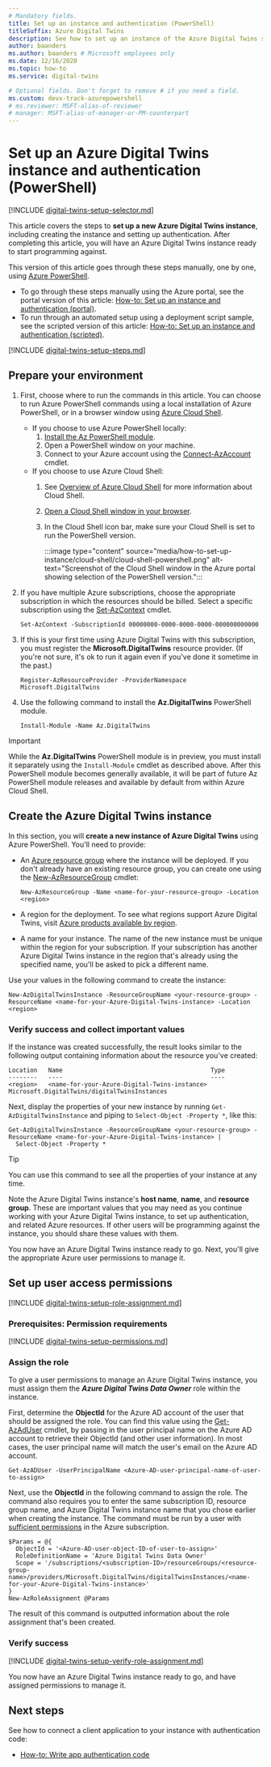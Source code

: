 ```yaml
---
# Mandatory fields.
title: Set up an instance and authentication (PowerShell)
titleSuffix: Azure Digital Twins
description: See how to set up an instance of the Azure Digital Twins service using Azure PowerShell
author: baanders
ms.author: baanders # Microsoft employees only
ms.date: 12/16/2020
ms.topic: how-to
ms.service: digital-twins

# Optional fields. Don't forget to remove # if you need a field.
ms.custom: devx-track-azurepowershell
# ms.reviewer: MSFT-alias-of-reviewer
# manager: MSFT-alias-of-manager-or-PM-counterpart
---
```


# Set up an Azure Digital Twins instance and authentication (PowerShell)

[!INCLUDE [digital-twins-setup-selector.md](../../includes/digital-twins-setup-selector.md)]

This article covers the steps to **set up a new Azure Digital Twins instance**, including creating
the instance and setting up authentication. After completing this article, you will have an Azure
Digital Twins instance ready to start programming against.

This version of this article goes through these steps manually, one by one, using [Azure PowerShell](/powershell/azure/new-azureps-module-az).

* To go through these steps manually using the Azure portal, see the portal version of this article: [How-to: Set up an instance and authentication (portal)](how-to-set-up-instance-portal.md).
* To run through an automated setup using a deployment script sample, see the scripted version of this article: [How-to: Set up an instance and authentication (scripted)](how-to-set-up-instance-scripted.md).

[!INCLUDE [digital-twins-setup-steps.md](../../includes/digital-twins-setup-steps.md)]

## Prepare your environment

1. First, choose where to run the commands in this article. You can choose to run Azure PowerShell commands using a local installation of Azure PowerShell, or in a browser window using [Azure Cloud Shell](https://shell.azure.com).
    * If you choose to use Azure PowerShell locally:
       1. [Install the Az PowerShell module](/powershell/azure/install-az-ps).
       1. Open a PowerShell window on your machine.
       1. Connect to your Azure account using the [Connect-AzAccount](/powershell/module/az.accounts/connect-azaccount) cmdlet.
    * If you choose to use Azure Cloud Shell:
        1. See [Overview of Azure Cloud Shell](../cloud-shell/overview.md) for more information about Cloud Shell.
        1. [Open a Cloud Shell window in your browser](https://shell.azure.com).
        1. In the Cloud Shell icon bar, make sure your Cloud Shell is set to run the PowerShell version.
    
            :::image type="content" source="media/how-to-set-up-instance/cloud-shell/cloud-shell-powershell.png" alt-text="Screenshot of the Cloud Shell window in the Azure portal showing selection of the PowerShell version.":::
    
1. If you have multiple Azure subscriptions, choose the appropriate subscription in which the resources should be billed. Select a specific subscription using the
   [Set-AzContext](/powershell/module/az.accounts/set-azcontext) cmdlet.

   ```azurepowershell-interactive
   Set-AzContext -SubscriptionId 00000000-0000-0000-0000-000000000000
   ```

1. If this is your first time using Azure Digital Twins with this subscription, you must register the **Microsoft.DigitalTwins** resource provider. (If you're not sure, it's ok to run it again even if you've done it sometime in the past.)

   ```azurepowershell-interactive
   Register-AzResourceProvider -ProviderNamespace Microsoft.DigitalTwins
   ```

1. Use the following command to install the **Az.DigitalTwins** PowerShell module.
    ```azurepowershell-interactive
    Install-Module -Name Az.DigitalTwins
    ```

> [!IMPORTANT]
> While the **Az.DigitalTwins** PowerShell module is in preview, you must install it separately
> using the `Install-Module` cmdlet as described above. After this PowerShell module becomes generally available, it
> will be part of future Az PowerShell module releases and available by default from within Azure
> Cloud Shell.

## Create the Azure Digital Twins instance

In this section, you will **create a new instance of Azure Digital Twins** using Azure PowerShell.
You'll need to provide:

* An [Azure resource group](../azure-resource-manager/management/overview.md) where the instance will be deployed. If you don't
  already have an existing resource group, you can create one using the
  [New-AzResourceGroup](/powershell/module/az.resources/new-azresourcegroup) cmdlet:

  ```azurepowershell-interactive
  New-AzResourceGroup -Name <name-for-your-resource-group> -Location <region>
  ```

* A region for the deployment. To see what regions support Azure Digital Twins, visit
  [Azure products available by region](https://azure.microsoft.com/global-infrastructure/services/?products=digital-twins).
* A name for your instance. The name of the new instance must be unique within the region for your
  subscription. If your subscription has another Azure Digital Twins instance in the region that's
  already using the specified name, you'll be asked to pick a different name.

Use your values in the following command to create the instance:

```azurepowershell-interactive
New-AzDigitalTwinsInstance -ResourceGroupName <your-resource-group> -ResourceName <name-for-your-Azure-Digital-Twins-instance> -Location <region>
```

### Verify success and collect important values

If the instance was created successfully, the result looks similar to the following output
containing information about the resource you've created:

```Output
Location   Name                                         Type
--------   ----                                         ----
<region>   <name-for-your-Azure-Digital-Twins-instance> Microsoft.DigitalTwins/digitalTwinsInstances
```

Next, display the properties of your new instance by running `Get-AzDigitalTwinsInstance` and piping to `Select-Object -Property *`, like this:

```azurepowershell-interactive
Get-AzDigitalTwinsInstance -ResourceGroupName <your-resource-group> -ResourceName <name-for-your-Azure-Digital-Twins-instance> |
  Select-Object -Property *
```

> [!TIP]
> You can use this command to see all the properties of your instance at any time.

Note the Azure Digital Twins instance's **host name**, **name**, and **resource group**. These are
important values that you may need as you continue working with your Azure Digital Twins instance,
to set up authentication, and related Azure resources. If other users will be programming against
the instance, you should share these values with them.

You now have an Azure Digital Twins instance ready to go. Next, you'll give the appropriate Azure
user permissions to manage it.

## Set up user access permissions

[!INCLUDE [digital-twins-setup-role-assignment.md](../../includes/digital-twins-setup-role-assignment.md)]

### Prerequisites: Permission requirements
[!INCLUDE [digital-twins-setup-permissions.md](../../includes/digital-twins-setup-permissions.md)]

### Assign the role

To give a user permissions to manage an Azure Digital Twins instance, you must assign them the _**Azure Digital Twins Data Owner**_ role within the instance.

First, determine the **ObjectId** for the Azure AD account of the user that should be assigned the role. You can find this value using the [Get-AzAdUser](/powershell/module/az.resources/get-azaduser) cmdlet, by passing in the user principal name on the Azure AD account to retrieve their ObjectId (and other user information). In most cases, the user principal name will match the user's email on the Azure AD account.

```azurepowershell-interactive
Get-AzADUser -UserPrincipalName <Azure-AD-user-principal-name-of-user-to-assign>
```

Next, use the **ObjectId** in the following command to assign the role. The command also requires you to enter the same subscription ID, resource group name, and
Azure Digital Twins instance name that you chose earlier when creating the instance. The command must be run by a user with
[sufficient permissions](#prerequisites-permission-requirements) in the Azure subscription.

```azurepowershell-interactive
$Params = @{
  ObjectId = '<Azure-AD-user-object-ID-of-user-to-assign>'
  RoleDefinitionName = 'Azure Digital Twins Data Owner'
  Scope = '/subscriptions/<subscription-ID>/resourceGroups/<resource-group-name>/providers/Microsoft.DigitalTwins/digitalTwinsInstances/<name-for-your-Azure-Digital-Twins-instance>'
}
New-AzRoleAssignment @Params
```

The result of this command is outputted information about the role assignment that's been created.

### Verify success

[!INCLUDE [digital-twins-setup-verify-role-assignment.md](../../includes/digital-twins-setup-verify-role-assignment.md)]

You now have an Azure Digital Twins instance ready to go, and have assigned permissions to manage it.

## Next steps

See how to connect a client application to your instance with authentication code:
* [How-to: Write app authentication code](how-to-authenticate-client.md)
